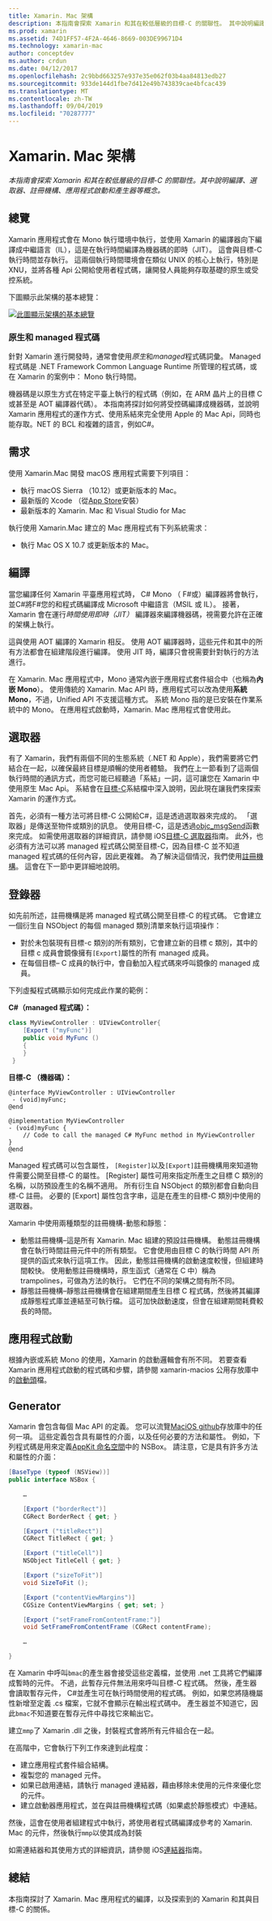 ```yaml
---
title: Xamarin. Mac 架構
description: 本指南會探索 Xamarin 和其在較低層級的目標-C 的關聯性。 其中說明編譯、選取器、註冊機構、應用程式啟動和產生器等概念。
ms.prod: xamarin
ms.assetid: 74D1FF57-4F2A-4646-8669-003DE99671D4
ms.technology: xamarin-mac
author: conceptdev
ms.author: crdun
ms.date: 04/12/2017
ms.openlocfilehash: 2c9bbd663257e937e35e062f03b4aa84813edb27
ms.sourcegitcommit: 933de144d1fbe7d412e49b743839cae4bfcac439
ms.translationtype: MT
ms.contentlocale: zh-TW
ms.lasthandoff: 09/04/2019
ms.locfileid: "70287777"
---
```

# <a name="xamarinmac-architecture"></a>Xamarin. Mac 架構

_本指南會探索 Xamarin 和其在較低層級的目標-C 的關聯性。其中說明編譯、選取器、註冊機構、應用程式啟動和產生器等概念。_

## <a name="overview"></a>總覽

Xamarin 應用程式會在 Mono 執行環境中執行，並使用 Xamarin 的編譯器向下編譯成中繼語言（IL），這是在執行時間編譯為機器碼的即時（JIT）。 這會與目標-C 執行時間並存執行。 這兩個執行時間環境會在類似 UNIX 的核心上執行，特別是 XNU，並將各種 Api 公開給使用者程式碼，讓開發人員能夠存取基礎的原生或受控系統。

下圖顯示此架構的基本總覽：

[![此圖顯示架構的基本總覽](architecture-images/mac-arch.png "此圖顯示架構的基本總覽")](architecture-images/mac-arch-large.png#lightbox)

### <a name="native-and-managed-code"></a>原生和 managed 程式碼

針對 Xamarin 進行開發時，通常會使用*原生*和*managed*程式碼詞彙。 Managed 程式碼是 .NET Framework Common Language Runtime 所管理的程式碼，或在 Xamarin 的案例中： Mono 執行時間。

機器碼是以原生方式在特定平臺上執行的程式碼（例如，在 ARM 晶片上的目標 C 或甚至是 AOT 編譯器代碼）。 本指南將探討如何將受控碼編譯成機器碼，並說明 Xamarin 應用程式的運作方式、使用系結來完全使用 Apple 的 Mac Api，同時也能存取。NET 的 BCL 和複雜的語言，例如C#。

## <a name="requirements"></a>需求

使用 Xamarin.Mac 開發 macOS 應用程式需要下列項目：

- 執行 macOS Sierra （10.12）或更新版本的 Mac。
- 最新版的 Xcode （從[App Store](https://itunes.apple.com/us/app/xcode/id497799835?mt=12)安裝）
- 最新版本的 Xamarin. Mac 和 Visual Studio for Mac

執行使用 Xamarin.Mac 建立的 Mac 應用程式有下列系統需求：

- 執行 Mac OS X 10.7 或更新版本的 Mac。

## <a name="compilation"></a>編譯

當您編譯任何 Xamarin 平臺應用程式時， C# Mono （ F#或）編譯器將會執行，並C#將F#您的和程式碼編譯成 Microsoft 中繼語言（MSIL 或 IL）。 接著，Xamarin 會在運行*時間使用即時（JIT）* 編譯器來編譯機器碼，視需要允許在正確的架構上執行。

這與使用 AOT 編譯的 Xamarin 相反。 使用 AOT 編譯器時，這些元件和其中的所有方法都會在組建階段進行編譯。 使用 JIT 時，編譯只會視需要針對執行的方法進行。

在 Xamarin. Mac 應用程式中，Mono 通常內嵌于應用程式套件組合中（也稱為**內嵌 Mono**）。 使用傳統的 Xamarin. Mac API 時，應用程式可以改為使用**系統 Mono**，不過，Unified API 不支援這種方式。 系統 Mono 指的是已安裝在作業系統中的 Mono。 在應用程式啟動時，Xamarin. Mac 應用程式會使用此。

## <a name="selectors"></a>選取器

有了 Xamarin，我們有兩個不同的生態系統（.NET 和 Apple），我們需要將它們結合在一起，以確保最終目標是順暢的使用者體驗。 我們在上一節看到了這兩個執行時間的通訊方式，而您可能已經聽過「系結」一詞，這可讓您在 Xamarin 中使用原生 Mac Api。 系結會在[目標-C](~/mac/platform/binding.md)系結檔中深入說明，因此現在讓我們來探索 Xamarin 的運作方式。

首先，必須有一種方法可將目標-C 公開給C#，這是透過選取器來完成的。 「選取器」是傳送至物件或類別的訊息。 使用目標-C，這是透過[objc_msgSend](https://developer.apple.com/library/mac/documentation/Cocoa/Reference/ObjCRuntimeRef/index.html)函數來完成。 如需使用選取器的詳細資訊，請參閱 iOS[目標-C 選取器](~/ios/internals/objective-c-selectors.md)指南。 此外，也必須有方法可以將 managed 程式碼公開至目標-C，因為目標-C 並不知道 managed 程式碼的任何內容，因此更複雜。 為了解決這個情況，我們使用[註冊機構](~/mac/internals/registrar.md)。 這會在下一節中更詳細地說明。

## <a name="registrar"></a>登錄器

如先前所述，註冊機構是將 managed 程式碼公開至目標-C 的程式碼。 它會建立一個衍生自 NSObject 的每個 managed 類別清單來執行這項操作：

- 對於未包裝現有目標-c 類別的所有類別，它會建立新的目標 c 類別，其中的目標 c 成員會鏡像擁有`[Export]`屬性的所有 managed 成員。
- 在每個目標– C 成員的執行中，會自動加入程式碼來呼叫鏡像的 managed 成員。

下列虛擬程式碼顯示如何完成此作業的範例：

**C#（managed 程式碼）：**

```csharp
class MyViewController : UIViewController{
    [Export ("myFunc")]
    public void MyFunc ()
    {
    }
 }
 ```

**目標-C （機器碼）：**

```objc
@interface MyViewController : UIViewController
 - (void)myFunc;
@end 

@implementation MyViewController
- (void)myFunc {
    // Code to call the managed C# MyFunc method in MyViewController
}
@end
```

Managed 程式碼可以包含屬性， `[Register]`以及`[Export]`註冊機構用來知道物件需要公開至目標-C 的屬性。 [Register] 屬性可用來指定所產生之目標 C 類別的名稱，以防預設產生的名稱不適用。 所有衍生自 NSObject 的類別都會自動向目標-C 註冊。 必要的 [Export] 屬性包含字串，這是在產生的目標-C 類別中使用的選取器。

Xamarin 中使用兩種類型的註冊機構-動態和靜態：

- 動態註冊機構–這是所有 Xamarin. Mac 組建的預設註冊機構。 動態註冊機構會在執行時間註冊元件中的所有類型。 它會使用由目標 C 的執行時間 API 所提供的函式來執行這項工作。 因此，動態註冊機構的啟動速度較慢，但組建時間較快。 使用動態註冊機構時，原生函式（通常在 C 中）稱為 trampolines，可做為方法的執行。 它們在不同的架構之間有所不同。
- 靜態註冊機構–靜態註冊機構會在組建期間產生目標 C 程式碼，然後將其編譯成靜態程式庫並連結至可執行檔。 這可加快啟動速度，但會在組建期間耗費較長的時間。

## <a name="application-launch"></a>應用程式啟動

根據內嵌或系統 Mono 的使用，Xamarin 的啟動邏輯會有所不同。 若要查看 Xamarin 應用程式啟動的程式碼和步驟，請參閱 xamarin-macios 公用存放庫中的[啟動頭](https://github.com/xamarin/xamarin-macios/blob/master/runtime/xamarin/launch.h)檔。

## <a name="generator"></a>Generator

Xamarin 會包含每個 Mac API 的定義。 您可以流覽[MaciOS github](https://github.com/xamarin/xamarin-macios/tree/master/src)存放庫中的任何一項。 這些定義包含具有屬性的介面，以及任何必要的方法和屬性。 例如，下列程式碼是用來定義[AppKit 命名空間](https://github.com/xamarin/xamarin-macios/blob/master/src/appkit.cs#L1465-L1526)中的 NSBox。 請注意，它是具有許多方法和屬性的介面：

```csharp
[BaseType (typeof (NSView))]
public interface NSBox {

    …

    [Export ("borderRect")]
    CGRect BorderRect { get; }

    [Export ("titleRect")]
    CGRect TitleRect { get; }

    [Export ("titleCell")]
    NSObject TitleCell { get; }

    [Export ("sizeToFit")]
    void SizeToFit ();

    [Export ("contentViewMargins")]
    CGSize ContentViewMargins { get; set; }

    [Export ("setFrameFromContentFrame:")]
    void SetFrameFromContentFrame (CGRect contentFrame);

    …

}
```

在 Xamarin 中呼叫`bmac`的產生器會接受這些定義檔，並使用 .net 工具將它們編譯成暫時的元件。 不過，此暫存元件無法用來呼叫目標-C 程式碼。 然後，產生器會讀取暫存元件， C#並產生可在執行時間使用的程式碼。 例如，如果您將隨機屬性新增至定義 .cs 檔案，它就不會顯示在輸出程式碼中。 產生器並不知道它，因此`bmac`不知道要在暫存元件中尋找它來輸出它。

建立`mmp`了 Xamarin .dll 之後，封裝程式會將所有元件組合在一起。

在高階中，它會執行下列工作來達到此程度：

- 建立應用程式套件組合結構。
- 複製您的 managed 元件。
- 如果已啟用連結，請執行 managed 連結器，藉由移除未使用的元件來優化您的元件。
- 建立啟動器應用程式，並在與註冊機構程式碼（如果處於靜態模式）中連結。

然後，這會在使用者組建程式中執行，將使用者程式碼編譯成參考的 Xamarin. Mac 的元件，然後執行`mmp`以使其成為封裝

如需連結器和其使用方式的詳細資訊，請參閱 iOS[連結器](~/ios/deploy-test/linker.md)指南。

## <a name="summary"></a>總結

本指南探討了 Xamarin. Mac 應用程式的編譯，以及探索到的 Xamarin 和其與目標-C 的關係。
